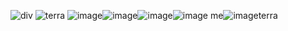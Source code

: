 ![div](https://i.imgur.com/n1oCvyI.png)
   ![terra](https://i.imgur.com/uV72TeM.png)
![image](https://github.com/user-attachments/assets/6a74923f-edc4-4fc4-9a1f-9b9e3b3e07bf)![image](https://github.com/user-attachments/assets/d336074e-bb5b-40de-a579-333f3722ac12)![image](https://github.com/user-attachments/assets/5e85c12a-8078-479d-920e-f71b5e9e4a45)![image](https://github.com/user-attachments/assets/47977edd-5c81-4da9-8bce-4632defa7554) me![image](https://github.com/user-attachments/assets/1f5d8a84-feb3-4179-8268-a05a83a185c3)terra



